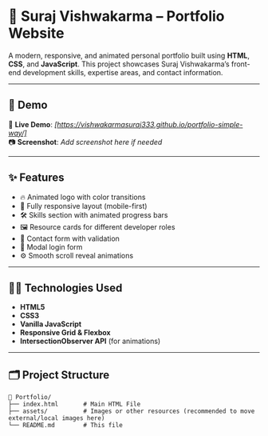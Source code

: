 # 💼 Suraj Vishwakarma – Portfolio Website

A modern, responsive, and animated personal portfolio built using **HTML**, **CSS**, and **JavaScript**. This project showcases Suraj Vishwakarma’s front-end development skills, expertise areas, and contact information.

---

## 🌟 Demo

🔗 **Live Demo**: _[https://vishwakarmasuraj333.github.io/portfolio-simple-way/]_  
📷 **Screenshot**: _Add screenshot here if needed_

---

## ✨ Features

- 🔥 Animated logo with color transitions
- 📱 Fully responsive layout (mobile-first)
- 🛠️ Skills section with animated progress bars
- 🖼️ Resource cards for different developer roles
- 📧 Contact form with validation
- 🔐 Modal login form
- ⚙️ Smooth scroll reveal animations

---

## 🧑‍💻 Technologies Used

- **HTML5**
- **CSS3**
- **Vanilla JavaScript**
- **Responsive Grid & Flexbox**
- **IntersectionObserver API** (for animations)

---

## 🗂️ Project Structure

```plaintext
📁 Portfolio/
├── index.html       # Main HTML File
├── assets/          # Images or other resources (recommended to move external/local images here)
└── README.md        # This file
